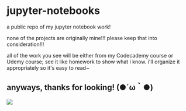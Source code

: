 # jupyter-notebooks
a public repo of my jupyter notebook work!

none of the projects are originally mine!!! please keep that into consideration!!!

all of the work you see will be either from my Codecademy course or Udemy course; see it like homework to show what i know. i'll organize it appropriately so it's easy to read~

anyways, thanks for looking! (●´ω｀●)
---
[![](https://visitcount.itsvg.in/api?id=thegooz45&icon=0&color=5)](https://visitcount.itsvg.in)
